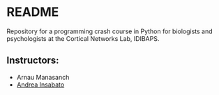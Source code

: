 # README #

Repository for a programming crash course in Python for biologists and psychologists at the Cortical Networks Lab, IDIBAPS.

## Instructors:

* Arnau Manasanch
* [Andrea Insabato](https://andreainsabato.eu)